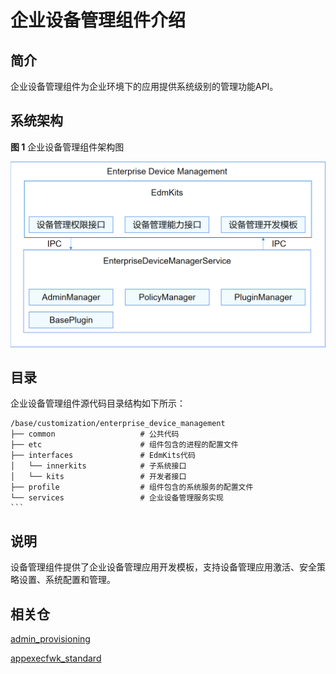 # 企业设备管理组件介绍

## 简介

企业设备管理组件为企业环境下的应用提供系统级别的管理功能API。

## 系统架构

**图 1**  企业设备管理组件架构图 

![](figure/enterprise_device_management.png)

## 目录

企业设备管理组件源代码目录结构如下所示：

````
/base/customization/enterprise_device_management
├── common                   # 公共代码
├── etc                      # 组件包含的进程的配置文件
├── interfaces               # EdmKits代码
│   └── innerkits            # 子系统接口
│   └── kits                 # 开发者接口
├── profile                  # 组件包含的系统服务的配置文件
└── services                 # 企业设备管理服务实现
```
````

## 说明

设备管理组件提供了企业设备管理应用开发模板，支持设备管理应用激活、安全策略设置、系统配置和管理。

## 相关仓

[admin_provisioning](https://gitee.com/openharmony/applications_admin_provisioning)

[appexecfwk_standard](https://gitee.com/openharmony/appexecfwk_standard)

